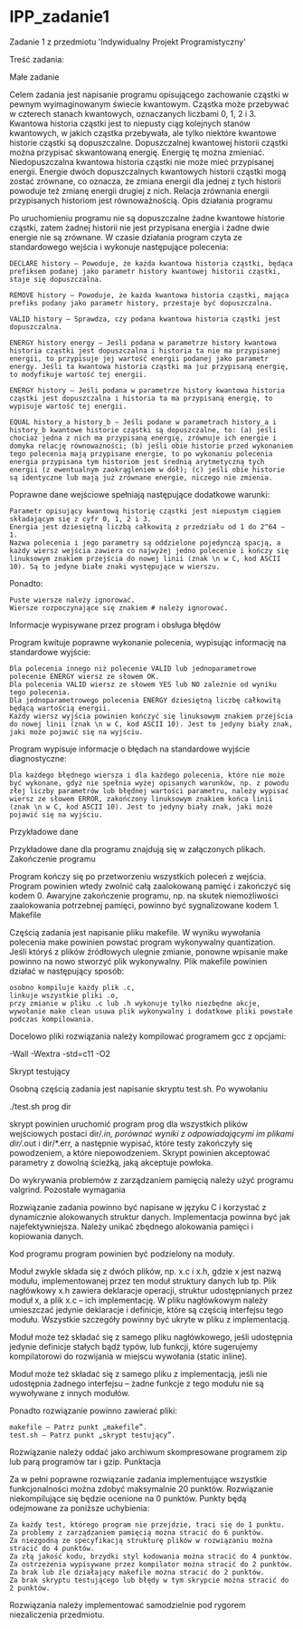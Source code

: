 # IPP_zadanie1
Zadanie 1 z przedmiotu 'Indywidualny Projekt Programistyczny'

Treść zadania:

Małe zadanie

Celem zadania jest napisanie programu opisującego zachowanie cząstki w pewnym wyimaginowanym świecie kwantowym. Cząstka może przebywać w czterech stanach kwantowych, oznaczanych liczbami 0, 1, 2 i 3. Kwantowa historia cząstki jest to niepusty ciąg kolejnych stanów kwantowych, w jakich cząstka przebywała, ale tylko niektóre kwantowe historie cząstki są dopuszczalne. Dopuszczalnej kwantowej historii cząstki można przypisać skwantowaną energię. Energię tę można zmieniać. Niedopuszczalna kwantowa historia cząstki nie może mieć przypisanej energii. Energie dwóch dopuszczalnych kwantowych historii cząstki mogą zostać zrównane, co oznacza, że zmiana energii dla jednej z tych historii powoduje też zmianę energii drugiej z nich. Relacja zrównania energii przypisanych historiom jest równoważnością.
Opis działania programu

Po uruchomieniu programu nie są dopuszczalne żadne kwantowe historie cząstki, zatem żadnej historii nie jest przypisana energia i żadne dwie energie nie są zrównane. W czasie działania program czyta ze standardowego wejścia i wykonuje następujące polecenia:

    DECLARE history – Powoduje, że każda kwantowa historia cząstki, będąca prefiksem podanej jako parametr history kwantowej historii cząstki, staje się dopuszczalna.

    REMOVE history – Powoduje, że każda kwantowa historia cząstki, mająca prefiks podany jako parametr history, przestaje być dopuszczalna.

    VALID history – Sprawdza, czy podana kwantowa historia cząstki jest dopuszczalna.

    ENERGY history energy – Jeśli podana w parametrze history kwantowa historia cząstki jest dopuszczalna i historia ta nie ma przypisanej energii, to przypisuje jej wartość energii podanej jako parametr energy. Jeśli ta kwantowa historia cząstki ma już przypisaną energię, to modyfikuje wartość tej energii.

    ENERGY history – Jeśli podana w parametrze history kwantowa historia cząstki jest dopuszczalna i historia ta ma przypisaną energię, to wypisuje wartość tej energii.

    EQUAL history_a history_b – Jeśli podane w parametrach history_a i history_b kwantowe historie cząstki są dopuszczalne, to: (a) jeśli chociaż jedna z nich ma przypisaną energię, zrównuje ich energie i domyka relację równoważności; (b) jeśli obie historie przed wykonaniem tego polecenia mają przypisane energie, to po wykonaniu polecenia energia przypisana tym historiom jest średnią arytmetyczną tych energii (z ewentualnym zaokrągleniem w dół); (c) jeśli obie historie są identyczne lub mają już zrównane energie, niczego nie zmienia.

Poprawne dane wejściowe spełniają następujące dodatkowe warunki:

    Parametr opisujący kwantową historię cząstki jest niepustym ciągiem składającym się z cyfr 0, 1, 2 i 3.
    Energia jest dziesiętną liczbą całkowitą z przedziału od 1 do 2^64 − 1.
    Nazwa polecenia i jego parametry są oddzielone pojedynczą spacją, a każdy wiersz wejścia zawiera co najwyżej jedno polecenie i kończy się linuksowym znakiem przejścia do nowej linii (znak \n w C, kod ASCII 10). Są to jedyne białe znaki występujące w wierszu.

Ponadto:

    Puste wiersze należy ignorować.
    Wiersze rozpoczynające się znakiem # należy ignorować.

Informacje wypisywane przez program i obsługa błędów

Program kwituje poprawne wykonanie polecenia, wypisując informację na standardowe wyjście:

    Dla polecenia innego niż polecenie VALID lub jednoparametrowe polecenie ENERGY wiersz ze słowem OK.
    Dla polecenia VALID wiersz ze słowem YES lub NO zależnie od wyniku tego polecenia.
    Dla jednoparametrowego polecenia ENERGY dziesiętną liczbę całkowitą będącą wartością energii.
    Każdy wiersz wyjścia powinien kończyć się linuksowym znakiem przejścia do nowej linii (znak \n w C, kod ASCII 10). Jest to jedyny biały znak, jaki może pojawić się na wyjściu.

Program wypisuje informacje o błędach na standardowe wyjście diagnostyczne:

    Dla każdego błędnego wiersza i dla każdego polecenia, które nie może być wykonane, gdyż nie spełnia wyżej opisanych warunków, np. z powodu złej liczby parametrów lub błędnej wartości parametru, należy wypisać wiersz ze słowem ERROR, zakończony linuksowym znakiem końca linii (znak \n w C, kod ASCII 10). Jest to jedyny biały znak, jaki może pojawić się na wyjściu.

Przykładowe dane

Przykładowe dane dla programu znajdują się w załączonych plikach.
Zakończenie programu

Program kończy się po przetworzeniu wszystkich poleceń z wejścia. Program powinien wtedy zwolnić całą zaalokowaną pamięć i zakończyć się kodem 0. Awaryjne zakończenie programu, np. na skutek niemożliwości zaalokowania potrzebnej pamięci, powinno być sygnalizowane kodem 1.
Makefile

Częścią zadania jest napisanie pliku makefile. W wyniku wywołania polecenia make powinien powstać program wykonywalny quantization. Jeśli któryś z plików źródłowych ulegnie zmianie, ponowne wpisanie make powinno na nowo stworzyć plik wykonywalny. Plik makefile powinien działać w następujący sposób:

    osobno kompiluje każdy plik .c,
    linkuje wszystkie pliki .o,
    przy zmianie w pliku .c lub .h wykonuje tylko niezbędne akcje,
    wywołanie make clean usuwa plik wykonywalny i dodatkowe pliki powstałe podczas kompilowania.

Docelowo pliki rozwiązania należy kompilować programem gcc z opcjami:

-Wall -Wextra -std=c11 -O2

Skrypt testujący

Osobną częścią zadania jest napisanie skryptu test.sh. Po wywołaniu

./test.sh prog dir

skrypt powinien uruchomić program prog dla wszystkich plików wejściowych postaci dir/*.in, porównać wyniki z odpowiadającymi im plikami dir/*.out i dir/*.err, a następnie wypisać, które testy zakończyły się powodzeniem, a które niepowodzeniem. Skrypt powinien akceptować parametry z dowolną ścieżką, jaką akceptuje powłoka.

Do wykrywania problemów z zarządzaniem pamięcią należy użyć programu valgrind.
Pozostałe wymagania

Rozwiązanie zadania powinno być napisane w języku C i korzystać z dynamicznie alokowanych struktur danych. Implementacja powinna być jak najefektywniejsza. Należy unikać zbędnego alokowania pamięci i kopiowania danych.

Kod programu program powinien być podzielony na moduły.

Moduł zwykle składa się z dwóch plików, np. x.c i x.h, gdzie x jest nazwą modułu, implementowanej przez ten moduł struktury danych lub tp. Plik nagłówkowy x.h zawiera deklaracje operacji, struktur udostępnianych przez moduł x, a plik x.c – ich implementację. W pliku nagłówkowym należy umieszczać jedynie deklaracje i definicje, które są częścią interfejsu tego modułu. Wszystkie szczegóły powinny być ukryte w pliku z implementacją.

Moduł może też składać się z samego pliku nagłówkowego, jeśli udostępnia jedynie definicje stałych bądź typów, lub funkcji, które sugerujemy kompilatorowi do rozwijania w miejscu wywołania (static inline).

Moduł może też składać się z samego pliku z implementacją, jeśli nie udostępnia żadnego interfejsu – żadne funkcje z tego modułu nie są wywoływane z innych modułów.

Ponadto rozwiązanie powinno zawierać pliki:

    makefile – Patrz punkt „makefile”.
    test.sh – Patrz punkt „skrypt testujący”.

Rozwiązanie należy oddać jako archiwum skompresowane programem zip lub parą programów tar i gzip.
Punktacja

Za w pełni poprawne rozwiązanie zadania implementujące wszystkie funkcjonalności można zdobyć maksymalnie 20 punktów. Rozwiązanie niekompilujące się będzie ocenione na 0 punktów. Punkty będą odejmowane za poniższe uchybienia:

    Za każdy test, którego program nie przejdzie, traci się do 1 punktu.
    Za problemy z zarządzaniem pamięcią można stracić do 6 punktów.
    Za niezgodną ze specyfikacją strukturę plików w rozwiązaniu można stracić do 4 punktów.
    Za złą jakość kodu, brzydki styl kodowania można stracić do 4 punktów.
    Za ostrzeżenia wypisywane przez kompilator można stracić do 2 punktów.
    Za brak lub źle działający makefile można stracić do 2 punktów.
    Za brak skryptu testującego lub błędy w tym skrypcie można stracić do 2 punktów.

Rozwiązania należy implementować samodzielnie pod rygorem niezaliczenia przedmiotu.

